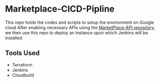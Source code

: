 # Marketplace-CICD-Pipline

This repo holds the codes and scripts to setup the environment on Google cloud
After enabling necessary APIs using the [MarketPlace-API repository](https://github.com/JKA-Consulting/MarketPlace-API), we then use this repo to deploy an instance upon which Jenkins will be installed.

## Tools Used
- Terraform
- Jenkins
- Cloudbuild